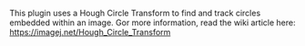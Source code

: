 This plugin uses a Hough Circle Transform to find and track circles embedded within an image.  Gor more information, read the wiki article here: https://imagej.net/Hough_Circle_Transform